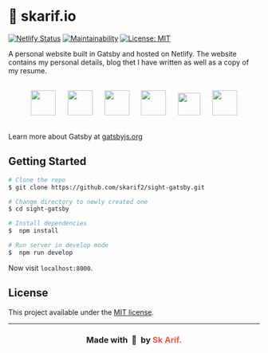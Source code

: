 <h1>🏡 skarif.io</h1>

[![Netlify Status](https://api.netlify.com/api/v1/badges/4f9de10c-29ef-4385-a01e-c79ff656a48d/deploy-status)](https://app.netlify.com/sites/skarif/deploys)
[![Maintainability](https://api.codeclimate.com/v1/badges/110692df01b26b6e8596/maintainability)](https://codeclimate.com/github/skarif2/sight-gatsby/maintainability)
[![License: MIT](https://img.shields.io/badge/License-MIT-blue.svg)](https://opensource.org/licenses/MIT)

A personal website built in Gatsby and hosted on Netlify. The website contains my personal details, blog thet I have written as well as a copy of my resume.

<br />

<div align="center">
  <img src="https://user-images.githubusercontent.com/5141132/62003284-b84e4b80-b136-11e9-97fe-cf9cff25cc23.png" height="50" hspace="10">
  <img src="https://user-images.githubusercontent.com/5141132/62003279-95bc3280-b136-11e9-8232-c6be06f2464d.png" height="50" hspace="10">
  <img src="https://user-images.githubusercontent.com/5141132/50723399-7365b780-1107-11e9-9bc4-7706f631c5e8.png" height="50" hspace="10">
  <img src="https://user-images.githubusercontent.com/5141132/62003293-e895ea00-b136-11e9-8625-5a3de55a899e.png" height="50" hspace="10">
  <img src="https://user-images.githubusercontent.com/5141132/62003316-52ae8f00-b137-11e9-87ec-6a1534f7da6a.png" height="45" hspace="10">
  <img src="https://user-images.githubusercontent.com/5141132/62003360-ea13e200-b137-11e9-9410-d2f16d5285e6.png" height="50" hspace="10">
</div>

<br />

Learn more about Gatsby at [gatsbyjs.org](https://www.gatsbyjs.org/)

## Getting Started

```bash
# Clone the repo
$ git clone https://github.com/skarif2/sight-gatsby.git

# Change directory to newly created one
$ cd sight-gatsby

# Install dependencies
$  npm install

# Run server in develop mode
$  npm run develop
```

Now visit `localhost:8000`.

## License

This project available under the [MIT license](https://github.com/skarif2/node-rest-starter/blob/master/LICENSE).

---

<h3 align="center">Made with&nbsp; 💖 &nbsp;by <a href="https://skarif.io" style="text-decoration: none; color: #ef5350">Sk Arif.<a></h3>
